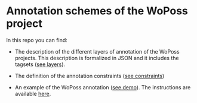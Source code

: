 # Annotation schemes of the WoPoss project

In this repo you can find:

- The description of the different layers of annotation of the WoPoss projects. This description is formalized in JSON and it includes the tagsets ([see layers](https://github.com/WoPoss/annotation-schemes/tree/master/layers)).

- The definition of the annotation constraints ([see constraints](https://github.com/WoPoss/annotation-schemes/tree/master/constraints))

- An example of the WoPoss annotation ([see demo](https://github.com/WoPoss/annotation-schemes/tree/master/demo)). The instructions are available [here](http://woposs.unil.ch/db.php).
